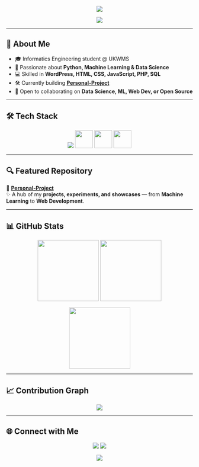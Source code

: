 <!-- Animated Header -->
<p align="center">
  <img src="https://readme-typing-svg.herokuapp.com?font=Fira+Code&size=30&pause=1000&color=00C2FF&center=true&vCenter=true&width=600&lines=Hi+there+👋,+I'm+Evan+William!;Python+%7C+ML+Enthusiast;Web+Developer+%7C+Data+Explorer;Always+Learning+%26+Building+🚀" />
</p>

<!-- Gradient Wave -->
<p align="center">
  <img src="https://capsule-render.vercel.app/api?type=waving&color=0:00C2FF,100:9D00FF&height=120&section=header"/>
</p>

---

## 🌟 About Me
- 🎓 Informatics Engineering student @ UKWMS  
- 🔭 Passionate about **Python, Machine Learning & Data Science**  
- 💻 Skilled in **WordPress, HTML, CSS, JavaScript, PHP, SQL**  
- 🛠️ Currently building **[Personal-Project](https://github.com/evan-william/personal-project)**  
- 🤝 Open to collaborating on **Data Science, ML, Web Dev, or Open Source**  

---

## 🛠️ Tech Stack
<p align="center">
  <!-- Core -->
  <img src="https://skillicons.dev/icons?i=python,pytorch,wordpress,html,css,js,php,mysql,cpp" />
  <!-- Extra ML/Data -->
  <img src="https://cdn.jsdelivr.net/gh/devicons/devicon/icons/numpy/numpy-original.svg" width="48" height="48" />
  <img src="https://cdn.jsdelivr.net/gh/devicons/devicon/icons/pandas/pandas-original.svg" width="48" height="48" />
  <img src="https://upload.wikimedia.org/wikipedia/commons/0/05/Scikit_learn_logo_small.svg" width="48" height="48" />
</p>

---

## 🔍 Featured Repository
📂 **[Personal-Project](https://github.com/evan-william/personal-project)**  
✨ A hub of my **projects, experiments, and showcases** — from **Machine Learning** to **Web Development**.  

---

## 📊 GitHub Stats
<p align="center">
  <img src="https://github-readme-stats.vercel.app/api?username=evan-william&show_icons=true&theme=radical" height="165"/>
  <img src="https://github-readme-streak-stats.herokuapp.com/?user=evan-william&theme=radical" height="165"/>
</p>

<p align="center">
  <img src="https://github-readme-stats.vercel.app/api/top-langs/?username=evan-william&layout=compact&theme=radical" height="165"/>
</p>

---

## 📈 Contribution Graph
<p align="center">
  <img src="https://github-readme-activity-graph.vercel.app/graph?username=evan-william&theme=react-dark&bg_color=0D1117&color=00C2FF&line=9D00FF&point=FFFFFF&area=true&hide_border=true" />
</p>

---

## 🌐 Connect with Me
<p align="center">
  <a href="https://www.linkedin.com/in/evanwilliam03/"><img src="https://img.shields.io/badge/LinkedIn-0077B5?logo=linkedin&logoColor=white" /></a>
  <a href="mailto:evanwilliam303@gmail.com"><img src="https://img.shields.io/badge/Email-D14836?logo=gmail&logoColor=white" /></a>
</p>

<!-- Gradient Wave Footer -->
<p align="center">
  <img src="https://capsule-render.vercel.app/api?type=waving&color=0:9D00FF,100:00C2FF&height=120&section=footer"/>
</p>
